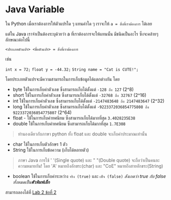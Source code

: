 # Java Variable

ใน Python เมื่อเราต้องการให้ตัวแปรใด ๆ แทนค่าใด ๆ เราจะให้ `a = สิ่งที่เราต้องการ` ได้เลย

แต่ใน Java เราจำเป็นต้องระบุด้วยว่า a ที่เราต้องการจะให้แทนนั้น มีชนิดเป็นอะไร ซึ่งจะคล้ายๆลักษณะต่อไปนี้

`<ประเภทตัวแปร> <ชื่อตัวแปร> = สิ่งที่เราต้องการ`

เช่น

`int x = 72;`
`float y = -44.32;`
`String name = "Cat is CUTE!";`

โดยประเภทตัวแปรจะมีความสามารถในการเก็บข้อมูลได้แตกต่างกัน
โดย
- byte ใช้ในการเก็บค่าตัวเลข ซึ่งสามารถเก็บได้ตั้งแต่ `-128 ถึง 127` (2^8)
- short ใช้ในการเก็บค่าตัวเลข ซึ่งสามารถเก็บได้ตั้งแต่ `-32768 ถึง 32767` (2^16)
- int ใช้ในการเก็บค่าตัวเลข ซึ่งสามารถเก็บได้ตั้งแต่ `-2147483648 ถึง 2147483647` (2^32)
- long ใช้ในการเก็บค่าตัวเลข ซึ่งสามารถเก็บได้ตั้งแต่ `-9223372036854775808 ถึง 9223372036854775807` (2^64)
- float - ใช้ในการเก็บค่าทศนิยม ซึ่งสามารถเก็บได้มากที่สุด `3.4028235E38`
- double ใช้ในการเก็บค่าทศนิยม ซึ่งสามารถเก็บได้มากที่สุด `1.7E308`
>ทำนองเดียวกับภาษา python ทั้ง float และ double จะเก็บค่าประมาณเท่านั้น
- char ใช้ในการเก็บตัวอักษร 1 ตัว
- String ใช้ในการเก็บข้อความ (เก็บได้หลายตัว)
>ภาษา Java การใช้ ' '(Single quote) และ " "(Double quote) จะถือว่าเป็นคนละความหมายกัน! โดย 'A' หมายถึงอักขระ(char)  และ "CoE" หมายถึงสายอักขระ(String)

- boolean ใช้ในการเก็บค่าระหว่าง `จริง (true)` และ `เท็จ (false)` *สังเกตว่า true กับ false ทั้งหมดเป็น**ตัวพิมพ์เล็ก***

สามารถลองได้ที่ [Lab 2 ข้อที่ 2](https://github.com/CoE30-KKU/EN811302/blob/master/lab%202/%E0%B8%82%E0%B9%89%E0%B8%AD%202%20-%20PrimativeVariableType.md)